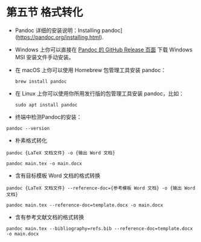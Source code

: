 # 第五节 格式转化

* Pandoc 详细的安装说明：Installing pandoc](https://pandoc.org/installing.html).

- Windows 上你可以直接在 [Pandoc 的 GitHub Release 页面](https://github.com/jgm/pandoc/releases/latest) 下载 Windows MSI 安装文件手动安装。

- 在 macOS 上你可以使用 Homebrew 包管理工具安装 pandoc：

  ```
  brew install pandoc
  ```

- 在 Linux 上你可以使用你所用发行版的包管理工具安装 pandoc，比如：

  ```
  sudo apt install pandoc
  ```

* 终端中检测Pandoc的安装：

```
pandoc --version
```

* 朴素格式转化

```
pandoc {LaTeX 文档文件} -o {输出 Word 文档}
```

```
pandoc main.tex -o main.docx
```

* 含有目标模板 Word 文档的格式转换

```
pandoc {LaTeX 文档文件} --reference-doc={参考模板 Word 文档} -o {输出 Word 文档}
```

```
pandoc main.tex --reference-doc=template.docx -o main.docx
```

* 含有参考文献文档的格式转换

```
pandoc main.tex --bibliography=refs.bib --reference-doc=template.docx -o main.docx
```
